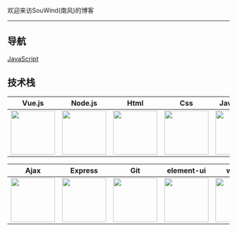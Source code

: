 欢迎来访SouWind(南风)的博客

---

## 导航
[JavaScript](./JavaScript)



## 技术栈

| Vue.js          | Node.js           |Html           |Css           |Javascirpt           |
| ------------- |:-------------:|:-------------:|:-------------:|:-------------:|
|<img src="https://cn.vuejs.org/images/logo.png" width="100px"/>|<img src="https://pingxi.github.io/learn/nodejs.png" width="100px"/>|<img src="https://pingxi.github.io/learn/html.gif" width="100px"/>|<img src="https://pingxi.github.io/learn/css.png" width="100px"/>|<img src="https://pingxi.github.io/learn/js.png" width="100px"/>|


| Ajax          | Express           |Git           |element-ui           |weixin           |
| ------------- |:-------------:|:-------------:|:-------------:|:-------------:|
|<img src="https://pingxi.github.io/learn/ajax.jpg" width="100px"/>|<img src="https://pingxi.github.io/learn/express.png" width="100px"/>|<img src="https://pingxi.github.io/learn/github.png" width="100px"/>|<img src="https://pingxi.github.io/learn/element.svg" width="100px"/>|<img src="https://pingxi.github.io/learn/weixin.svg" width="100px"/>|